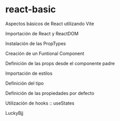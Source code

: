 # react-basic
Aspectos básicos de React utilizando Vite

Importación de React y ReactDOM

Instalación de las PropTypes

Creación de un Funtional Component

Definición de las props desde el componente padre

Importación de estilos

Definición del tipo

Definición de las propiedades por defecto

Utilización de hooks :: useStates


LuckyBjj
